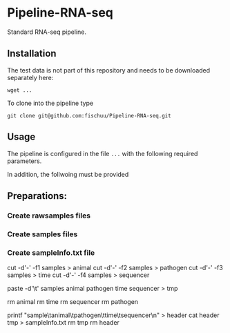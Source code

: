 # Pipeline-RNA-seq
Standard RNA-seq pipeline.

## Installation
The test data is not part of this repository and needs to be downloaded separately here:
 
```
wget ...
```

To clone into the pipeline type

```
git clone git@github.com:fischuu/Pipeline-RNA-seq.git
```
## Usage
The pipeline is configured in the file `...` with the following required parameters.

In addition, the follwoing must be provided

## Preparations:

### Create rawsamples files

### Create samples files

### Create sampleInfo.txt file
cut -d'-' -f1 samples > animal
cut -d'-' -f2 samples > pathogen
cut -d'-' -f3 samples > time
cut -d'-' -f4 samples > sequencer


paste -d'\t' samples animal pathogen time sequencer > tmp

rm animal
rm time
rm sequencer
rm pathogen

printf "sample\tanimal\tpathogen\ttime\tsequencer\n" > header
cat header tmp > sampleInfo.txt
rm tmp
rm header
